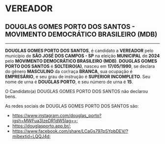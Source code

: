 # VEREADOR
## DOUGLAS GOMES PORTO DOS SANTOS - MOVIMENTO DEMOCRÁTICO BRASILEIRO (MDB)
---
**DOUGLAS GOMES PORTO DOS SANTOS**, é candidato a **VEREADOR** pelo município de **SÃO JOSÉ DOS CAMPOS - SP** na eleição **MUNICIPAL** de **2024** pelo **MOVIMENTO DEMOCRÁTICO BRASILEIRO (MDB)**.
**DOUGLAS GOMES PORTO DOS SANTOS** é **SOLTEIRO(A)**, nasceu em **17/05/1990**, se declara do gênero **MASCULINO** da cor/raça **BRANCA**, sua ocupação é **EMPRESÁRIO**, e seu grau de instrução é **SUPERIOR INCOMPLETO**.
Seu nome de urna é **DOUGLAS PORTO**, e seu número de urna é **15**.

O Candidato(a) DOUGLAS GOMES PORTO DOS SANTOS não declarou bens.


As redes sociais de DOUGLAS GOMES PORTO DOS SANTOS são:
- https://www.instagram.com/douglas_porto?igsh=MWFua3IzeDR1dW5lag==;
- https://douglasporto.app.br/;
- https://www.facebook.com/share/LCaGs797pSYpbDEV/?mibextid=LQQJ4d;